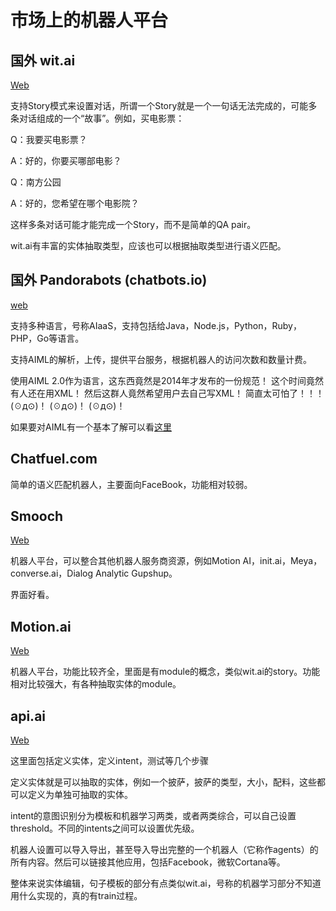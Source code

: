 # 市场上的机器人平台

## 国外 wit.ai

[Web](http://wit.ai)

支持Story模式来设置对话，所谓一个Story就是一个一句话无法完成的，可能多条对话组成的一个“故事”。例如，买电影票：

Q：我要买电影票？

A：好的，你要买哪部电影？

Q：南方公园

A：好的，您希望在哪个电影院？

这样多条对话可能才能完成一个Story，而不是简单的QA pair。

wit.ai有丰富的实体抽取类型，应该也可以根据抽取类型进行语义匹配。

## 国外 Pandorabots (chatbots.io)

[web](http://chatbots.io)

支持多种语言，号称AIaaS，支持包括给Java，Node.js，Python，Ruby，PHP，Go等语言。

支持AIML的解析，上传，提供平台服务，根据机器人的访问次数和数量计费。

使用AIML 2.0作为语言，这东西竟然是2014年才发布的一份规范！
这个时间竟然有人还在用XML！
然后这群人竟然希望用户去自己写XML！
简直太可怕了！！！
(☉д⊙)！
(☉д⊙)！
(☉д⊙)！

如果要对AIML有一个基本了解可以看[这里](https://playground.pandorabots.com/en/tutorial/)

## Chatfuel.com

简单的语义匹配机器人，主要面向FaceBook，功能相对较弱。

## Smooch

[Web](http://smooch.io)

机器人平台，可以整合其他机器人服务商资源，例如Motion AI，init.ai，Meya，converse.ai，Dialog Analytic Gupshup。

界面好看。

## Motion.ai

[Web](http://motion.ai)

机器人平台，功能比较齐全，里面是有module的概念，类似wit.ai的story。功能相对比较强大，有各种抽取实体的module。

## api.ai

[Web](http://api.ai)

这里面包括定义实体，定义intent，测试等几个步骤

定义实体就是可以抽取的实体，例如一个披萨，披萨的类型，大小，配料，这些都可以定义为单独可抽取的实体。

intent的意图识别分为模板和机器学习两类，或者两类综合，可以自己设置threshold。不同的intents之间可以设置优先级。

机器人设置可以导入导出，甚至导入导出完整的一个机器人（它称作agents）的所有内容。然后可以链接其他应用，包括Facebook，微软Cortana等。

整体来说实体编辑，句子模板的部分有点类似wit.ai，号称的机器学习部分不知道用什么实现的，真的有train过程。




